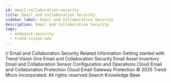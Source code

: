 ```yaml
---
id: email-collaboration-security
title: Email and Collaboration Security
sidebar_label: Email and Collaboration Security
description: Email and Collaboration Security
tags:
  - endpoint-security
  - trend-vision-one
---
```


/*<![CDATA[*/ $('#title').html($('meta[name=map-description]').attr('content')); /*]]>*/ Email and Collaboration Security Related information Getting started with Trend Vision One Email and Collaboration Security Email Asset Inventory Email and Collaboration Sensor Configuration and Operations Cloud Email and Collaboration Protection Cloud Email Gateway Protection © 2025 Trend Micro Incorporated. All rights reserved.Search Knowledge Base